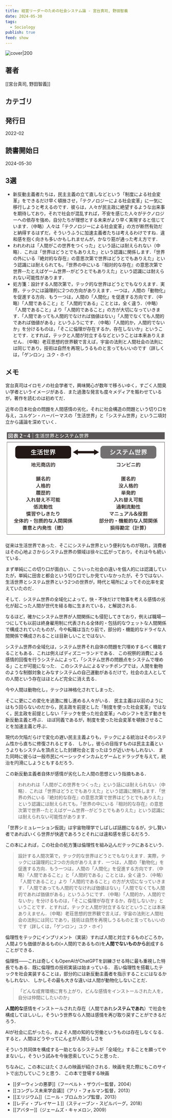 ```yaml
---
title: 経営リーダーのための社会システム論 - 宮台真司, 野田智義
date: 2024-05-30
tags:
  - Sociology
publish: true
feed: show
---
```

![cover|200](http://books.google.com/books/content?id=-tDszgEACAAJ&printsec=frontcover&img=1&zoom=1&source=gbs_api)
## 著者
[[宮台真司, 野田智義]]
## カテゴリ


## 発行日
2022-02
## 読書開始日
2024-05-30

## 3選
 - 新反動主義者たちは，民主主義の立て直しなどという「制度による社会変革」をできるだけ早く頓挫させ，「テクノロジーによる社会変革」に一気に移行しようと考えるのです．彼らは，人々が民主政に絶望するような出来事を期待しており，それで社会が混乱すれば，不安を感じた人々がテクノロジーへの依存を強め，自分たちが理想とする未来がより早く実現すると信じています．（中略）人々は「テクノロジーによる社会変革」の方が断然有効だと納得するはずだ，そういうふうに加速主義者たちは考えるわけですね．違和感を抱く向きも多いかもしれませんが，かなり筋が通った考え方です．
 - われわれは「人間がこの世界をつくった」という話には耐えられない（中略）．これは「世界はどうとでもありえた」という認識に関係します．「世界の外にいる『絶対的な存在』の意思次第で世界はどうとでもありえた」という認識には耐えられても，「世界の中にいる『相対的な存在』の意思次第で世界--たとえばゲーム世界--がどうとでもありえた」という認識には耐えられない可能性があります．
 - 処方箋：設計する人間次第で，テック的な世界はどうとでもなりえます．実際，テックには論理的に2つの方向がありえます．一つは，人間の「動物化」を促進する方向．もう一つは，人間の「人間化」を促進する方向です．（中略）「人間であること」と「人間的である」こととは，全く違う．（中略）「人間であること」より「人間的であること」の方が大切になっていきます．「人間であっても人間的でなければ価値はない」「人間でなくても人間的であれば価値がある」というふうにです．（中略）「人間的か，人間的でないか」を分けるものは，「そこに倫理が存在するか，存在しないか」ということです．とすれば，テックと人間が対立するなどということは本来ありえません．（中略）老荘思想的世界観で言えば，宇宙の法則と人間社会の法則には同じであり，技術は自然を再現しうるものと言ってもいいのです（詳しくは，「ゲンロン」ユク・ホイ）
## メモ

宮台真司はイロモノの社会学者で，興味関心が数年で移ろいゆく，すごく人間臭い学者というイメージがある．また過激な発言も度々メディアを賑わせているが，著作を読むのは初めてだ．

近年の日本社会の問題を人間感情の劣化，それに社会構造の問題という切り口を与え，ユルゲン・ハーバーマスの「生活世界」と「システム世界」という二項対立から議論を深めていく．

![](../../assets/img/Public/IMG_1368.jpg)

従来は生活世界であった．そこにシステム世界という便利なものが現れ，消費者はその心地よさからシステム世界の領域は徐々に広がっており，それは今も続いている．

まず単純にこの切り口が面白い．こういった社会の違いを個人的には認識していたが，単純に田舎と都会という切り口でしか見ていなかったが，そうではない．生活世界とシステム世界という2つの世界が，時代と場所によってその比率を変えていたのだ．

そして．システム世界の全域化によって，快・不快だけで物事を考える感情の劣化が起こった人間が世代を経る毎に生まれている，と解説される．

なるほど，確かにシステム世界が人間関係にも侵犯してきており，例えば職場一つにしても以前は終身雇用制に代表される全体的・包括的なウェットな人間関係で構成されていたものが，今や転職は当たり前で，部分的・機能的なドライな人間関係で構成されることは目新しいことではない．

システム世界の全域化は，システム世界それ自体の問題を穴埋めするべく機能することもある．これは例えばディズニーランドである．
この祝祭的消費による感情的回復を行うシステムによって，「システム世界の問題点をシステムで埋める」ことが可能になった．
このシステムによるマッチポンプでは，人間を動物のような制御対象とみなすシステムの自己運動があるだけで，社会の主人としての人間という存在はほとんど完全に消え去る．

今や人間は動物化し，テックは神格化されてしまった．

そこに更にこの変化を過激に推し進める人々がいる．
民主主義は以前のようにはもう回らないのだから，民主政を前提とした「制度を使った社会変革」ではなく，民主政を前提としない「テックを使った社会変革」へのシフトを志す動きを新反動主義と呼ぶ．
ほぼ同義であるが，制度を使った社会変革を頓挫させることを加速主義と呼ぶ．

現代の欠陥だらけで変化の遅い民主主義よりも，テックによる統治はそのシステム性から直ちに修復されるとする．
しかし，彼らの目指すものは民主主義というよりもシステムを頂点とした封建社会と言ったほうが近いかもしれない．
また同時に彼らは一般市民にベーシックインカムとゲームとドラッグを与えて，統治を円滑にしようともするだろう．

この新反動主義者自体が感情が劣化した人間の思想という指摘もある．

> われわれは「人間がこの世界をつくった」という話には耐えられない（中略）．これは「世界はどうとでもありえた」という認識に関係します．「世界の外にいる『絶対的な存在』の意思次第で世界はどうとでもありえた」という認識には耐えられても，「世界の中にいる『相対的な存在』の意思次第で世界--たとえばゲーム世界--がどうとでもありえた」という認識には耐えられない可能性があります．

「世界シミュレーション仮説」は宇宙物理学でしばしば話題になるが，少し賢い者であればいくら世界が快適であろうとそれには違和感を感じるだろう．

この本によれば，この社会の処方箋は倫理性を組み込んだテックにあるという．

> 設計する人間次第で，テック的な世界はどうとでもなりえます．実際，テックには論理的に2つの方向がありえます．一つは，人間の「動物化」を促進する方向．もう一つは，人間の「人間化」を促進する方向です．（中略）「人間であること」と「人間的である」こととは，全く違う．（中略）「人間であること」より「人間的であること」の方が大切になっていきます．「人間であっても人間的でなければ価値はない」「人間でなくても人間的であれば価値がある」というふうにです．（中略）「人間的か，人間的でないか」を分けるものは，「そこに倫理が存在するか，存在しないか」ということです．とすれば，テックと人間が対立するなどということは本来ありえません．（中略）老荘思想的世界観で言えば，宇宙の法則と人間社会の法則には同じであり，技術は自然を再現しうるものと言ってもいいのです（詳しくは，「ゲンロン」ユク・ホイ）

倫理性をテックにインプリメント（実装）すれば人間と対立するものどころか，人間よりも価値があるもの(=人間的であるもの)を**人間でないものから**創成することができる．

倫理性――これは奇しくもOpenAIがChatGPTを訓練させる時に最も重視した特長でもある．既に倫理性の技術実装は始まっている．
高い倫理性を搭載したテックを社会実装することは，部分的には新反動主義者を指示することにはなるかもしれない．
しかしその最も大きな違いは人間が動物化しないことだ．

> 「どんな成育環境に育ち上がり，どんな感情をインストールされた人を，自分は仲間にしたいのか」

**人間的な**感情をインストールされた存在（人間であれ**システムであれ**）で社会を構成してほしいし，そういう世界なら人間は感情を再び取り戻すことができるだろう．

AIが社会に広がったら，およそ人間の知的な労働というものは存在しなくなる．すると，人間はどうやってにんｇが人間らしさを

そういう共同体を構成する一助となるシステムが「全域化」することを願ってやまないし，そういう試みを今後思索していこうと思った．


ちなみに，この本にはたくさんの映画が紹介される．映画を見た際にもこのサイトで出力していこうと思う．
この本で登場する映画
- [[ダーウィンの悪夢]]（フーベルト・ザウパー監督，2004）
- [[コングレス未来学会議]]（アリ・フォルマン監督，2013）
- [[エリジウム]]（ニール・ブロムカンプ監督，2013）
- [[レディ・プレイヤー１]]（スティーブン・スピルバーグ，2018）
- [[アバター]]（ジェームズ・キャメロン, 2009）

